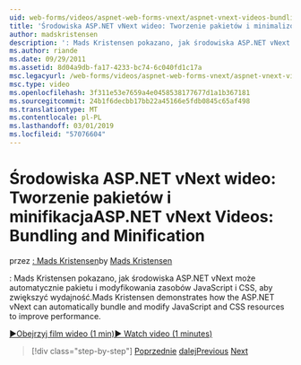 ```yaml
---
uid: web-forms/videos/aspnet-web-forms-vnext/aspnet-vnext-videos-bundling-and-minification
title: 'Środowiska ASP.NET vNext wideo: Tworzenie pakietów i minimalizowanie | Dokumentacja firmy Microsoft'
author: madskristensen
description: ': Mads Kristensen pokazano, jak środowiska ASP.NET vNext może automatycznie pakietu i modyfikowania zasobów JavaScript i CSS, aby zwiększyć wydajność.'
ms.author: riande
ms.date: 09/29/2011
ms.assetid: 8d04a9db-fa17-4233-bc74-6c040fd1c17a
msc.legacyurl: /web-forms/videos/aspnet-web-forms-vnext/aspnet-vnext-videos-bundling-and-minification
msc.type: video
ms.openlocfilehash: 3f311e53e7659a4e0458538177677d1a1b367181
ms.sourcegitcommit: 24b1f6decbb17bb22a45166e5fdb0845c65af498
ms.translationtype: MT
ms.contentlocale: pl-PL
ms.lasthandoff: 03/01/2019
ms.locfileid: "57076604"
---
```

<a name="aspnet-vnext-videos-bundling-and-minification"></a><span data-ttu-id="c531f-103">Środowiska ASP.NET vNext wideo: Tworzenie pakietów i minifikacja</span><span class="sxs-lookup"><span data-stu-id="c531f-103">ASP.NET vNext Videos: Bundling and Minification</span></span>
====================
<span data-ttu-id="c531f-104">przez [: Mads Kristensen](https://github.com/madskristensen)</span><span class="sxs-lookup"><span data-stu-id="c531f-104">by [Mads Kristensen](https://github.com/madskristensen)</span></span>

<span data-ttu-id="c531f-105">: Mads Kristensen pokazano, jak środowiska ASP.NET vNext może automatycznie pakietu i modyfikowania zasobów JavaScript i CSS, aby zwiększyć wydajność.</span><span class="sxs-lookup"><span data-stu-id="c531f-105">Mads Kristensen demonstrates how the ASP.NET vNext can automatically bundle and modify JavaScript and CSS resources to improve performance.</span></span>

[<span data-ttu-id="c531f-106">&#9654;Obejrzyj film wideo (1 min)</span><span class="sxs-lookup"><span data-stu-id="c531f-106">&#9654; Watch video (1 minutes)</span></span>](https://channel9.msdn.com/Blogs/ASP-NET-Site-Videos/aspnet-vnext-videos-bundling-and-minification)

> [!div class="step-by-step"]
> <span data-ttu-id="c531f-107">[Poprzednie](aspnet-45-web-forms-strong-typed-data-controls.md)
> [dalej](getting-started-with-the-next-version-of-aspnet.md)</span><span class="sxs-lookup"><span data-stu-id="c531f-107">[Previous](aspnet-45-web-forms-strong-typed-data-controls.md)
[Next](getting-started-with-the-next-version-of-aspnet.md)</span></span>
